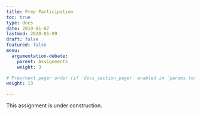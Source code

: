 ```yaml
---
title: Prep Participation
toc: true
type: docs
date: 2019-01-07
lastmod: 2020-01-09
draft: false
featured: false
menu:
  argumentation-debate:
    parent: Assignments
    weight: 3

# Prev/next pager order (if `docs_section_pager` enabled in `params.toml`)
weight: 13

---
```


This assignment is under construction.

<!--
**Due Dates:**

  * See the calendar for your section for the available presentation dates.
  * Outline and Visual Aid -- two class meetings prior to your presentation.

Purpose
=======

This assignment familiarizes students with the types of preparation work that are expected, when and how to turn in that preparation work, and classroom processes on presentation days.

Skills
------

In this assignment you will:

* Orient yourself to the Moodle page for the class.
* Practice the process to complete prepared presentation assignments in this class.
* Familiarize yourself with the presentation space and resources.

Knowledge
---------

This assignment will also help you become familiar with the following important content in this discipline:

* Using projected visual aids
* Preparing and practicing presentations

Task
====

You will prepare and deliver a 1-minute, face-to-face presentation about a specific detail of your life (other than sports).
You will inform your audience 
Remember: An informative presentation should consist of mostly new information for your audience.

To complete the assignment, you will need to:

1. Reserve a topic for your presentation on Moodle.
2. Schedule a time for your presentation on Moodle.
3. Create a preparation outline and submit it on Moodle.
4. Create a projected visual aid and submit it on Moodle.
5. Deliver your presentation face-to-face in front of an audience.
-->

<!--
Examples
--------

Here is an example debate.[^student-permission]

{{< youtube 9oiPG1VIzR4 >}}
-->

<!--
Criteria for Success
====================

This presentation is graded for completion out of 25 points.

Component                       | Points
--------------------------------|-------
Topic Reserved                  | 5
Preparation Outline (on time)   | 5
Visual Aid (on time)            | 5
Presentation Delivered(on time) | 10
-->

<!--
Acknowledgments
===============
-->
<!--
[^student-permission]: Many thanks to the students who have given me permission to use examples based on their work. Student consent forms are on file.
-->

<!-- Links -->

<!-- Previous Versions:

   v#   | Date       | Modifications
  ------|------------|:--------------
  v0.00 | 2020-01-07 | Initial version

-->

